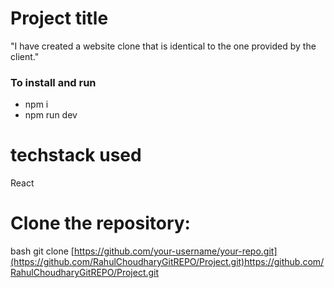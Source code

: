 # Project title 
"I have created a website clone that is identical to the one provided by the client."

### To install and run 

* npm i
* npm run dev


# techstack used 
React

# Clone the repository:

 bash
 git clone [https://github.com/your-username/your-repo.git](https://github.com/RahulChoudharyGitREPO/Project.git)https://github.com/RahulChoudharyGitREPO/Project.git
 
